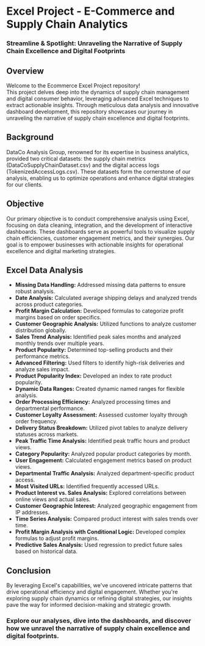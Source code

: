 # Excel Project - E-Commerce and Supply Chain Analytics

### Streamline & Spotlight: Unraveling the Narrative of Supply Chain Excellence and Digital Footprints

## Overview
Welcome to the Ecommerce Excel Project repository! <br>
This project delves deep into the dynamics of supply chain management and digital consumer behavior, leveraging advanced Excel techniques to extract actionable insights. Through meticulous data analysis and innovative dashboard development, this repository showcases our journey in unraveling the narrative of supply chain excellence and digital footprints.

## Background

DataCo Analysis Group, renowned for its expertise in business analytics, provided two critical datasets: the supply chain metrics (DataCoSupplyChainDataset.csv) and the digital access logs (TokenizedAccessLogs.csv). These datasets form the cornerstone of our analysis, enabling us to optimize operations and enhance digital strategies for our clients.

## Objective

Our primary objective is to conduct comprehensive analysis using Excel, focusing on data cleaning, integration, and the development of interactive dashboards. These dashboards serve as powerful tools to visualize supply chain efficiencies, customer engagement metrics, and their synergies. Our goal is to empower businesses with actionable insights for operational excellence and digital marketing strategies.

## Excel Data Analysis

* **Missing Data Handling:** Addressed missing data patterns to ensure robust analysis.
* **Date Analysis:** Calculated average shipping delays and analyzed trends across product categories.
* **Profit Margin Calculation:** Developed formulas to categorize profit margins based on order specifics.
* **Customer Geographic Analysis:** Utilized functions to analyze customer distribution globally.
* **Sales Trend Analysis:** Identified peak sales months and analyzed monthly trends over multiple years.
* **Product Popularity:** Determined top-selling products and their performance metrics.
* **Advanced Filtering:** Used filters to identify high-risk deliveries and analyze sales impact.
* **Product Popularity Index:** Developed an index to rate product popularity.
* **Dynamic Data Ranges:** Created dynamic named ranges for flexible analysis.
* **Order Processing Efficiency:** Analyzed processing times and departmental performance.
* **Customer Loyalty Assessment:** Assessed customer loyalty through order frequency.
* **Delivery Status Breakdown:** Utilized pivot tables to analyze delivery statuses across markets.
* **Peak Traffic Time Analysis:** Identified peak traffic hours and product views.
* **Category Popularity:** Analyzed popular product categories by month.
* **User Engagement:** Calculated engagement metrics based on product views.
* **Departmental Traffic Analysis:** Analyzed department-specific product access.
* **Most Visited URLs:** Identified frequently accessed URLs.
* **Product Interest vs. Sales Analysis:** Explored correlations between online views and actual sales.
* **Customer Geographic Interest:** Analyzed geographic engagement from IP addresses.
* **Time Series Analysis:** Compared product interest with sales trends over time.
* **Profit Margin Analysis with Conditional Logic:** Developed complex formulas to adjust profit margins.
* **Predictive Sales Analysis:** Used regression to predict future sales based on historical data.

## Conclusion
By leveraging Excel's capabilities, we've uncovered intricate patterns that drive operational efficiency and digital engagement. Whether you're exploring supply chain dynamics or refining digital strategies, our insights pave the way for informed decision-making and strategic growth.

### Explore our analyses, dive into the dashboards, and discover how we unravel the narrative of supply chain excellence and digital footprints.
